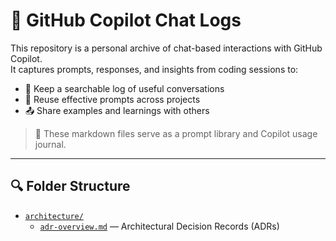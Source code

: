 # 🧠 GitHub Copilot Chat Logs

This repository is a personal archive of chat-based interactions with GitHub Copilot.  
It captures prompts, responses, and insights from coding sessions to:

- 📁 Keep a searchable log of useful conversations
- 🔁 Reuse effective prompts across projects
- 📤 Share examples and learnings with others

> 💬 These markdown files serve as a prompt library and Copilot usage journal.

---

## 🔍 Folder Structure

- [`architecture/`](architecture/)
  - [`adr-overview.md`](architecture/adr-overview.md) — Architectural Decision Records (ADRs)



